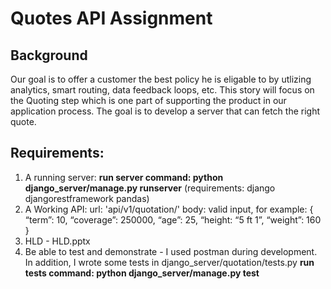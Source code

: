 # Quotes API Assignment

## Background
Our goal is to offer a customer the best policy he is eligable to by utlizing analytics, smart routing, data feedback loops, etc.
This story will focus on the Quoting step which is one part of supporting the product in our application process.
The goal is to develop a server that can fetch the right quote.

## Requirements: 
1. A running server:
    **run server command: python django_server/manage.py runserver**
   (requirements:
    django
    djangorestframework
    pandas)
2. A Working API:
    url: 'api/v1/quotation/'
    body: valid input, for example:
        {
            “term”: 10,
            “coverage”: 250000,
            “age”: 25,
            “height: “5 ft 1”,
            “weight”: 160
        }
3. HLD - HLD.pptx
4. Be able to test and demonstrate - I used postman during development.
    In addition, I wrote some tests in django_server/quotation/tests.py
    **run tests command: python django_server/manage.py test**